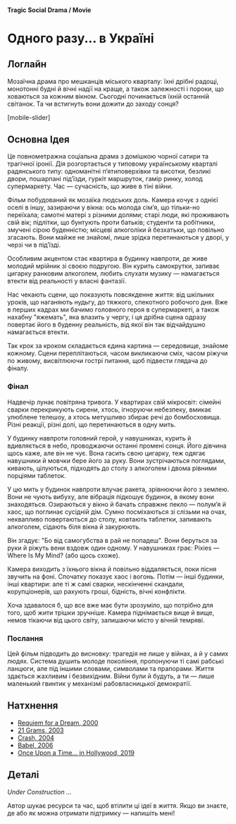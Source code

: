 #### Tragic Social Drama / Movie

# Одного разу... в Україні

## Логлайн

Мозаїчна драма про мешканців міського кварталу: їхні дрібні радощі, монотонні будні й вічні надії на краще, а також залежності і пороки, що ховаються за кожним вікном. Сьогодні починається їхній останній світанок. Та чи встигнуть вони дожити до заходу сонця?

[mobile-slider]

## Основна Ідея

Це повнометражна соціальна драма з домішкою чорної сатири та трагічної іронії. Дія розгортається у типовому українському кварталі радянського типу: одноманітні п’ятиповерхівки та висотки, безликі двори, пошарпані під’їзди, гуркіт маршруток, гамір ринку, холод супермаркету. Час — сучасність, що живе в тіні війни.

Фільм побудований як мозаїка людських доль. Камера кочує з однієї оселі в іншу, зазираючи у вікна: ось молода сім’я, що тільки-но переїхала; самотні матері з різними долями; старі люди, які проживають свій вік; підлітки, що бунтують проти батьків; студенти та робітники, змучені сірою буденністю; місцеві алкоголіки й безхатьки, що повільно згасають. Вони майже не знайомі, лише зрідка перетинаються у дворі, у черзі чи в під’їзді.

Особливим акцентом стає квартира в будинку навпроти, де живе молодий мрійник зі своєю подругою. Він курить самокрутки, запиває цигарку ранковим алкоголем, любить слухати музику — намагається втекти від реальності у власні фантазії.

Нас чекають сцени, що показують повсякденне життя: від шкільних уроків, що наганяють нудьгу, до тяжкого, спекотного робочого дня. Вже в перших кадрах ми бачимо головного героя в супермаркеті, а також нахабну "яжемать", яка влазить у чергу, і ця дрібна сцена одразу повертає його в буденну реальність, від якої він так відчайдушно намагається втекти.

Так крок за кроком складається єдина картина — середовище, знайоме кожному. Сцени переплітаються, часом викликаючи сміх, часом ріжучи по живому, висвітлюючи гострі питання, щоб підвести глядача до фіналу.

### Фінал

Надвечір лунає повітряна тривога. У квартирах свій мікросвіт: сімейні сварки перекрикують сирени, хтось, ігноруючи небезпеку, вмикає улюблене телешоу, а хтось метушливо збирає речі до бомбосховища. Різні реакції, різні долі, що перетинаються в одну мить.

У будинку навпроти головний герой, у навушниках, курить й вдивляється в небо, проводжаючи останні промені сонця. Його дівчина щось каже, але він не чує. Вона гасить свою цигарку, теж одягає навушники й мовчки бере його за руку. Вони зустрічаються поглядами, кивають, цілуються, підходять до столу з алкоголем і двома рівними порціями таблеток.

У цю мить у будинок навпроти влучає ракета, зрівнюючи його з землею. Вони не чують вибуху, але вібрація підкошує будинок, в якому вони знаходяться. Озираються у вікно й бачать справжнє пекло — полум’я й хаос, що поглинає сусідній дім. Сумно посміхаються зі слізьми на очах, неквапливо повертаються до столу, ковтають таблетки, запивають алкоголем, сідають біля вікна й закурюють.

Він згадує: "Бо від самогубства в рай не попадеш". Вони беруться за руки й ріжуть вени вздовж один одному. У навушниках грає: Pixies — Where Is My Mind? (або щось схоже).

Камера виходить з їхнього вікна й повільно віддаляється, поки пісня звучить на фоні. Спочатку показує хаос і вогонь. Потім — інші будинки, інші квартири: але ті ж самі сварки, нескінченні скандали, корупціонерів, що рахують гроші, бідність, вічні конфлікти.

Хоча здавалося б, що все вже має бути зрозуміло, що потрібно для того, щоб жити трішки зручніше. Камера піднімається вище й вище, немов тікаючи від цього світу, залишаючи місто у вічній темряві.

### Послання

Цей фільм підводить до висновку: трагедія не лише у війнах, а й у самих людях. Система душить молоде покоління, пропонуючи ті самі рабські ланцюги, але під іншими словами, символами та прапорами. Життя здається жахливим і безвихідним. Війни були й будуть, а ти — лише маленький гвинтик у механізмі рабовласницької демократії.

## Натхнення

- [Requiem for a Dream, 2000](https://www.imdb.com/title/tt0180093/)
- [21 Grams, 2003](https://www.imdb.com/title/tt0315733/)
- [Crash, 2004](https://www.imdb.com/title/tt0375679/)
- [Babel, 2006](https://www.imdb.com/title/tt0449467/)
- [Once Upon a Time... in Hollywood, 2019](https://www.imdb.com/title/tt7131622/)

## Деталі

*Under Construction …*

Автор шукає ресурси та час, щоб втілити ці ідеї в життя. Якщо ви знаєте, де або як можна отримати підтримку — напишіть мені!